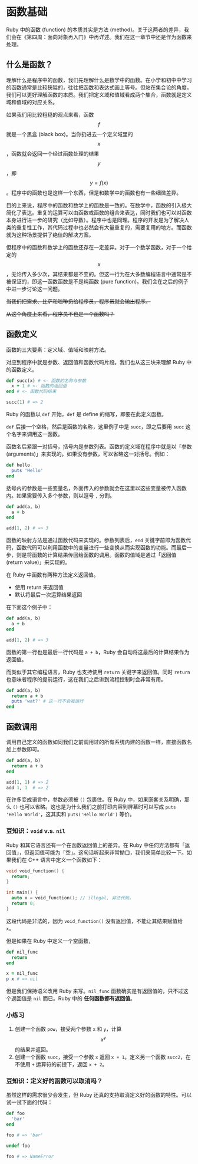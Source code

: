 # 函数基础

Ruby 中的函数 (function) 的本质其实是方法 (method)。关于这两者的差异，我们会在《第四周：面向对象再入门》中再详述。我们在这一章节中还是作为函数来处理。

## 什么是函数？

理解什么是程序中的函数，我们先理解什么是数学中的函数。在小学和初中中学习的函数通常是比较狭隘的，往往把函数和表达式画上等号。但站在集合论的角度，我们可以更好理解函数的本质。我们把定义域和值域看成两个集合，函数就是定义域和值域的对应关系。

如果我们用比较粗糙的观点来看，函数 $$ f $$ 就是一个黑盒 (black box)。当你扔进去一个定义域里的 $$ x $$，函数就会返回一个经过函数处理的结果 $$ y $$，即 $$ y = f(x) $$。程序中的函数也是这样一个东西，但是和数学中的函数也有一些细微差异。

目的上来说，程序中的函数和数学上的函数是一致的。在数学中，函数的引入极大简化了表达。重复的运算可以由函数或函数的组合来表达，同时我们也可以对函数本身进行进一步的研究（比如导数）。程序中也是同理。程序的开发是为了解决人类的重复性工作，其代码过程中也必然会有大量重复的，需要复用的地方。而函数就为这种场景提供了绝佳的解决方案。

但程序中的函数和数学上的函数还存在一定差异。对于一个数学函数，对于一个给定的 $$ x $$，无论传入多少次，其结果都是不变的。但这一行为在大多数编程语言中通常是不被保证的，即这一函数函数是不是纯函数 (pure function)。我们会在之后的例子中进一步讨论这一问题。

~~当我们把需求、比萨和咖啡扔给程序员，程序员就会输出程序。~~

~~从这个角度上来看，程序员不也是一个函数吗？~~

## 函数定义

函数的三大要素：定义域、值域和映射方法。

对应到程序中就是参数、返回值和函数代码片段。我们也从这三块来理解 Ruby 中的函数定义。

```ruby
def succ(x) # <- 函数的名称与参数
  x + 1 # <- 函数的返回值
end # <- 函数代码结束

succ(1) # => 2
```

Ruby 的函数以 `def` 开始，`def` 是 define 的缩写，即要在此定义函数。

`def` 后接一个空格，然后是函数的名称，这里例子中是 `succ`，即之后要用 `succ` 这个名字来调用这一函数。

函数名后紧跟一对括号，括号内是参数列表。函数的定义域在程序中就是以「参数 (arguments)」来实现的。如果没有参数，可以省略这一对括号。例如：

```ruby
def hello
  puts 'Hello'
end
```

括号内的参数是一些变量名，外面传入的参数就会在这里以这些变量被传入函数内。如果需要传入多个参数，则以逗号 `,` 分割。

```ruby
def add(a, b)
  a + b
end

add(1, 2) # => 3
```

函数的映射方法是通过函数代码来实现的。参数列表后，`end` 关键字前即为函数代码，函数代码可以利用函数中的变量进行一些变换从而实现函数的功能。而最后一步，则是将函数的计算结果传回给函数的调用。函数的值域是通过「返回值 (return value)」来实现的。

在 Ruby 中函数有两种方法定义返回值。

- 使用 return 来返回值
- 默认将最后一次运算结果返回

在下面这个例子中：

```ruby
def add(a, b)
  a + b
end

add(1, 2) # => 3
```

函数的第一行也是最后一行代码是 `a + b`，Ruby 会自动将这最后的计算结果作为返回值。

而类似于其它编程语言，Ruby 也支持使用 `return` 关键字来返回值。同时 `return` 也意味者程序的提前运行，这在我们之后讲到流程控制时会非常有用。

```ruby
def add(a, b)
  return a + b
  puts 'wat?' # 这一行不会被运行
end
```

## 函数调用

调用自己定义的函数如同我们之前调用过的所有系统内建的函数一样，直接函数名加上参数即可。

```ruby
def add(a, b)
  return a + b
end

add(1, 1) # => 2
add 1, 1  # => 2
```

在许多变成语言中，参数必须被 `()` 包裹住。在 Ruby 中，如果嵌套关系明确，那么 `()` 也可以省略。这也是为什么我们之前打印内容到屏幕时可以写成 `puts 'Hello World'`，这其实和 `puts('Hello World')` 等价。

### 豆知识：`void` v.s. `nil`

Ruby 和其它语言还有一个在函数返回值上的差异。在 Ruby 中任何方法都有「返回值」，但返回值可能为「空」。这句话听起来非常拗口，我们来简单比较一下。如果我们在 C++ 语言中定义一个函数如下：

```cpp
void void_function() {
  return;
}

int main() {
  auto x = void_function(); // illegal, 非法代码。
  return 0;
}
```

这段代码是非法的，因为 `void_function()` 没有返回值，不能让其结果赋值给 `x`。

但是如果在 Ruby 中定义一个空函数，

```ruby
def nil_func
  return
end

x = nil_func
p x # => nil
```

但是我们保持语义改用 Ruby 来写。`nil_func` 函数确实是有返回值的，只不过这个返回值是 `nil` 而已。Ruby 中的 **任何函数都有返回值**。


### 小练习

1. 创建一个函数 `pow`，接受两个参数 `x` 和 `y`，计算 $$ x^y $$ 的结果并返回。
1. 创建一个函数 `succ`，接受一个参数 `x` 返回 `x + 1`。定义另一个函数 `succ2`，在不使用 `+` 运算符的前提下，返回 `x + 2`。

### 豆知识：定义好的函数可以取消吗？

虽然这样的需求很少会发生，但 Ruby 还真的支持取消定义好的函数的特性。可以试一试下面的代码：

```ruby
def foo
  'bar'
end

foo # => 'bar'

undef foo

foo # => NameError
```
